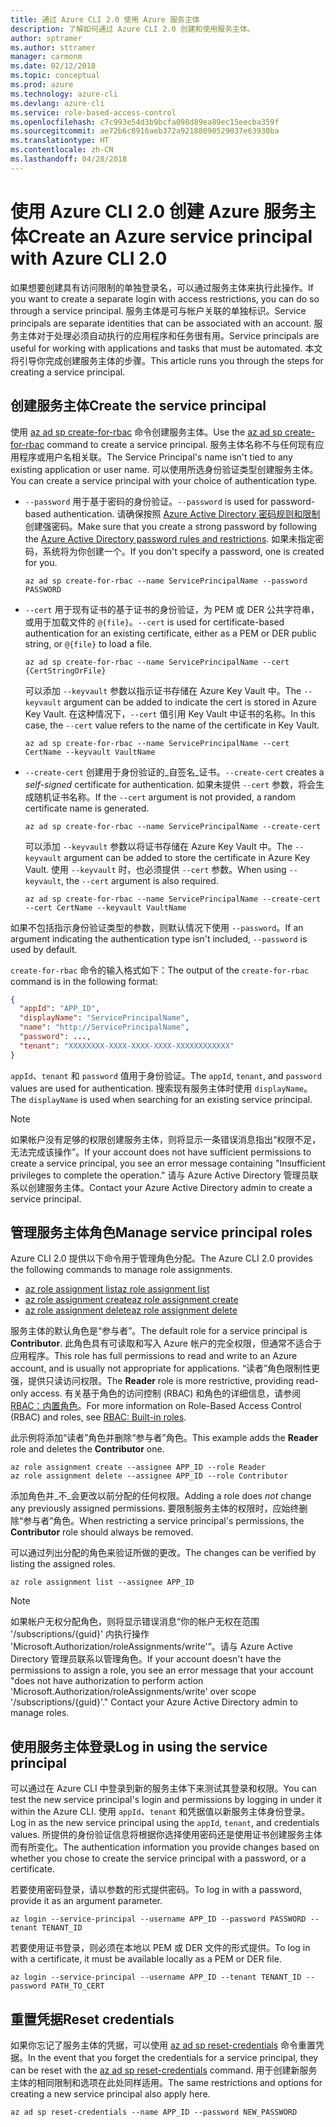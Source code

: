 ```yaml
---
title: 通过 Azure CLI 2.0 使用 Azure 服务主体
description: 了解如何通过 Azure CLI 2.0 创建和使用服务主体。
author: sptramer
ms.author: sttramer
manager: carmonm
ms.date: 02/12/2018
ms.topic: conceptual
ms.prod: azure
ms.technology: azure-cli
ms.devlang: azure-cli
ms.service: role-based-access-control
ms.openlocfilehash: c7c993e54d3b9bcfa098d89ea89ec15eecba359f
ms.sourcegitcommit: ae72b6c8916aeb372a92188090529037e63930ba
ms.translationtype: HT
ms.contentlocale: zh-CN
ms.lasthandoff: 04/28/2018
---
```

# <a name="create-an-azure-service-principal-with-azure-cli-20"></a><span data-ttu-id="a2b17-103">使用 Azure CLI 2.0 创建 Azure 服务主体</span><span class="sxs-lookup"><span data-stu-id="a2b17-103">Create an Azure service principal with Azure CLI 2.0</span></span>

<span data-ttu-id="a2b17-104">如果想要创建具有访问限制的单独登录名，可以通过服务主体来执行此操作。</span><span class="sxs-lookup"><span data-stu-id="a2b17-104">If you want to create a separate login with access restrictions, you can do so through a service principal.</span></span> <span data-ttu-id="a2b17-105">服务主体是可与帐户关联的单独标识。</span><span class="sxs-lookup"><span data-stu-id="a2b17-105">Service principals are separate identities that can be associated with an account.</span></span> <span data-ttu-id="a2b17-106">服务主体对于处理必须自动执行的应用程序和任务很有用。</span><span class="sxs-lookup"><span data-stu-id="a2b17-106">Service principals are useful for working with applications and tasks that must be automated.</span></span> <span data-ttu-id="a2b17-107">本文将引导你完成创建服务主体的步骤。</span><span class="sxs-lookup"><span data-stu-id="a2b17-107">This article runs you through the steps for creating a service principal.</span></span>

## <a name="create-the-service-principal"></a><span data-ttu-id="a2b17-108">创建服务主体</span><span class="sxs-lookup"><span data-stu-id="a2b17-108">Create the service principal</span></span>

<span data-ttu-id="a2b17-109">使用 [az ad sp create-for-rbac](/cli/azure/ad/sp#az-ad-sp-create-for-rbac) 命令创建服务主体。</span><span class="sxs-lookup"><span data-stu-id="a2b17-109">Use the [az ad sp create-for-rbac](/cli/azure/ad/sp#az-ad-sp-create-for-rbac) command to create a service principal.</span></span> <span data-ttu-id="a2b17-110">服务主体名称不与任何现有应用程序或用户名相关联。</span><span class="sxs-lookup"><span data-stu-id="a2b17-110">The Service Principal's name isn't tied to any existing application or user name.</span></span> <span data-ttu-id="a2b17-111">可以使用所选身份验证类型创建服务主体。</span><span class="sxs-lookup"><span data-stu-id="a2b17-111">You can create a service principal with your choice of authentication type.</span></span>

* <span data-ttu-id="a2b17-112">`--password` 用于基于密码的身份验证。</span><span class="sxs-lookup"><span data-stu-id="a2b17-112">`--password` is used for password-based authentication.</span></span> <span data-ttu-id="a2b17-113">请确保按照 [Azure Active Directory 密码规则和限制](/azure/active-directory/active-directory-passwords-policy)创建强密码。</span><span class="sxs-lookup"><span data-stu-id="a2b17-113">Make sure that you create a strong password by following the [Azure Active Directory password rules and restrictions](/azure/active-directory/active-directory-passwords-policy).</span></span> <span data-ttu-id="a2b17-114">如果未指定密码，系统将为你创建一个。</span><span class="sxs-lookup"><span data-stu-id="a2b17-114">If you don't specify a password, one is created for you.</span></span>

  ```azurecli
  az ad sp create-for-rbac --name ServicePrincipalName --password PASSWORD
  ```

* <span data-ttu-id="a2b17-115">`--cert` 用于现有证书的基于证书的身份验证，为 PEM 或 DER 公共字符串，或用于加载文件的 `@{file}`。</span><span class="sxs-lookup"><span data-stu-id="a2b17-115">`--cert` is used for certificate-based authentication for an existing certificate, either as a PEM or DER public string, or `@{file}` to load a file.</span></span>

  ```azurecli
  az ad sp create-for-rbac --name ServicePrincipalName --cert {CertStringOrFile} 
  ```

  <span data-ttu-id="a2b17-116">可以添加 `--keyvault` 参数以指示证书存储在 Azure Key Vault 中。</span><span class="sxs-lookup"><span data-stu-id="a2b17-116">The `--keyvault` argument can be added to indicate the cert is stored in Azure Key Vault.</span></span> <span data-ttu-id="a2b17-117">在这种情况下，`--cert` 值引用 Key Vault 中证书的名称。</span><span class="sxs-lookup"><span data-stu-id="a2b17-117">In this case, the `--cert` value refers to the name of the certificate in Key Vault.</span></span>

  ```azurecli
  az ad sp create-for-rbac --name ServicePrincipalName --cert CertName --keyvault VaultName
  ```

* <span data-ttu-id="a2b17-118">`--create-cert` 创建用于身份验证的_自签名_证书。</span><span class="sxs-lookup"><span data-stu-id="a2b17-118">`--create-cert` creates a _self-signed_ certificate for authentication.</span></span> <span data-ttu-id="a2b17-119">如果未提供 `--cert` 参数，将会生成随机证书名称。</span><span class="sxs-lookup"><span data-stu-id="a2b17-119">If the `--cert` argument is not provided, a random certificate name is generated.</span></span>

  ```azurecli
  az ad sp create-for-rbac --name ServicePrincipalName --create-cert
  ```

  <span data-ttu-id="a2b17-120">可以添加 `--keyvault` 参数以将证书存储在 Azure Key Vault 中。</span><span class="sxs-lookup"><span data-stu-id="a2b17-120">The `--keyvault` argument can be added to store the certificate in Azure Key Vault.</span></span> <span data-ttu-id="a2b17-121">使用 `--keyvault` 时，也必须提供 `--cert` 参数。</span><span class="sxs-lookup"><span data-stu-id="a2b17-121">When using `--keyvault`, the `--cert` argument is also required.</span></span>

  ```azurecli
  az ad sp create-for-rbac --name ServicePrincipalName --create-cert --cert CertName --keyvault VaultName
  ```

<span data-ttu-id="a2b17-122">如果不包括指示身份验证类型的参数，则默认情况下使用 `--password`。</span><span class="sxs-lookup"><span data-stu-id="a2b17-122">If an argument indicating the authentication type isn't included, `--password` is used by default.</span></span>

<span data-ttu-id="a2b17-123">`create-for-rbac` 命令的输入格式如下：</span><span class="sxs-lookup"><span data-stu-id="a2b17-123">The output of the `create-for-rbac` command is in the following format:</span></span>

```json
{
  "appId": "APP_ID",
  "displayName": "ServicePrincipalName",
  "name": "http://ServicePrincipalName",
  "password": ...,
  "tenant": "XXXXXXXX-XXXX-XXXX-XXXX-XXXXXXXXXXXX"
}
```

<span data-ttu-id="a2b17-124">`appId`、`tenant` 和 `password` 值用于身份验证。</span><span class="sxs-lookup"><span data-stu-id="a2b17-124">The `appId`, `tenant`, and `password` values are used for authentication.</span></span> <span data-ttu-id="a2b17-125">搜索现有服务主体时使用 `displayName`。</span><span class="sxs-lookup"><span data-stu-id="a2b17-125">The `displayName` is used when searching for an existing service principal.</span></span>

> [!NOTE]
> <span data-ttu-id="a2b17-126">如果帐户没有足够的权限创建服务主体，则将显示一条错误消息指出“权限不足，无法完成该操作”。</span><span class="sxs-lookup"><span data-stu-id="a2b17-126">If your account does not have sufficient permissions to create a service principal, you see an error message containing "Insufficient privileges to complete the operation."</span></span> <span data-ttu-id="a2b17-127">请与 Azure Active Directory 管理员联系以创建服务主体。</span><span class="sxs-lookup"><span data-stu-id="a2b17-127">Contact your Azure Active Directory admin to create a service principal.</span></span>

## <a name="manage-service-principal-roles"></a><span data-ttu-id="a2b17-128">管理服务主体角色</span><span class="sxs-lookup"><span data-stu-id="a2b17-128">Manage service principal roles</span></span> 

<span data-ttu-id="a2b17-129">Azure CLI 2.0 提供以下命令用于管理角色分配。</span><span class="sxs-lookup"><span data-stu-id="a2b17-129">The Azure CLI 2.0 provides the following commands to manage role assignments.</span></span>

* [<span data-ttu-id="a2b17-130">az role assignment list</span><span class="sxs-lookup"><span data-stu-id="a2b17-130">az role assignment list</span></span>](/cli/azure/role/assignment#az-role-assignment-list)
* [<span data-ttu-id="a2b17-131">az role assignment create</span><span class="sxs-lookup"><span data-stu-id="a2b17-131">az role assignment create</span></span>](/cli/azure/role/assignment#az-role-assignment-create)
* [<span data-ttu-id="a2b17-132">az role assignment delete</span><span class="sxs-lookup"><span data-stu-id="a2b17-132">az role assignment delete</span></span>](/cli/azure/role/assignment#az-role-assignment-delete)

<span data-ttu-id="a2b17-133">服务主体的默认角色是“参与者”。</span><span class="sxs-lookup"><span data-stu-id="a2b17-133">The default role for a service principal is **Contributor**.</span></span> <span data-ttu-id="a2b17-134">此角色具有可读取和写入 Azure 帐户的完全权限，但通常不适合于应用程序。</span><span class="sxs-lookup"><span data-stu-id="a2b17-134">This role has full permissions to read and write to an Azure account, and is usually not appropriate for applications.</span></span> <span data-ttu-id="a2b17-135">“读者”角色限制性更强，提供只读访问权限。</span><span class="sxs-lookup"><span data-stu-id="a2b17-135">The **Reader** role is more restrictive, providing read-only access.</span></span>  <span data-ttu-id="a2b17-136">有关基于角色的访问控制 (RBAC) 和角色的详细信息，请参阅 [RBAC：内置角色](/azure/active-directory/role-based-access-built-in-roles)。</span><span class="sxs-lookup"><span data-stu-id="a2b17-136">For more information on Role-Based Access Control (RBAC) and roles, see [RBAC: Built-in roles](/azure/active-directory/role-based-access-built-in-roles).</span></span>

<span data-ttu-id="a2b17-137">此示例将添加“读者”角色并删除“参与者”角色。</span><span class="sxs-lookup"><span data-stu-id="a2b17-137">This example adds the **Reader** role and deletes the **Contributor** one.</span></span>

```azurecli
az role assignment create --assignee APP_ID --role Reader
az role assignment delete --assignee APP_ID --role Contributor
```

<span data-ttu-id="a2b17-138">添加角色并_不_会更改以前分配的任何权限。</span><span class="sxs-lookup"><span data-stu-id="a2b17-138">Adding a role does _not_ change any previously assigned permissions.</span></span> <span data-ttu-id="a2b17-139">要限制服务主体的权限时，应始终删除“参与者”角色。</span><span class="sxs-lookup"><span data-stu-id="a2b17-139">When restricting a service principal's permissions, the __Contributor__ role should always be removed.</span></span>

<span data-ttu-id="a2b17-140">可以通过列出分配的角色来验证所做的更改。</span><span class="sxs-lookup"><span data-stu-id="a2b17-140">The changes can be verified by listing the assigned roles.</span></span>

```azurecli
az role assignment list --assignee APP_ID
```

> [!NOTE] 
> <span data-ttu-id="a2b17-141">如果帐户无权分配角色，则将显示错误消息“你的帐户无权在范围 '/subscriptions/{guid}' 内执行操作 'Microsoft.Authorization/roleAssignments/write'”。请与 Azure Active Directory 管理员联系以管理角色。</span><span class="sxs-lookup"><span data-stu-id="a2b17-141">If your account doesn't have the permissions to assign a role, you see an error message that your account "does not have authorization to perform action 'Microsoft.Authorization/roleAssignments/write' over scope '/subscriptions/{guid}'." Contact your Azure Active Directory admin to manage roles.</span></span>

## <a name="log-in-using-the-service-principal"></a><span data-ttu-id="a2b17-142">使用服务主体登录</span><span class="sxs-lookup"><span data-stu-id="a2b17-142">Log in using the service principal</span></span>

<span data-ttu-id="a2b17-143">可以通过在 Azure CLI 中登录到新的服务主体下来测试其登录和权限。</span><span class="sxs-lookup"><span data-stu-id="a2b17-143">You can test the new service principal's login and permissions by logging in under it within the Azure CLI.</span></span> <span data-ttu-id="a2b17-144">使用 `appId`、`tenant` 和凭据值以新服务主体身份登录。</span><span class="sxs-lookup"><span data-stu-id="a2b17-144">Log in as the new service principal using the `appId`, `tenant`, and credentials values.</span></span> <span data-ttu-id="a2b17-145">所提供的身份验证信息将根据你选择使用密码还是使用证书创建服务主体而有所变化。</span><span class="sxs-lookup"><span data-stu-id="a2b17-145">The authentication information you provide changes based on whether you chose to create the service principal with a password, or a certificate.</span></span>

<span data-ttu-id="a2b17-146">若要使用密码登录，请以参数的形式提供密码。</span><span class="sxs-lookup"><span data-stu-id="a2b17-146">To log in with a password, provide it as an argument parameter.</span></span>

```azurecli
az login --service-principal --username APP_ID --password PASSWORD --tenant TENANT_ID
```

<span data-ttu-id="a2b17-147">若要使用证书登录，则必须在本地以 PEM 或 DER 文件的形式提供。</span><span class="sxs-lookup"><span data-stu-id="a2b17-147">To log in with a certificate, it must be available locally as a PEM or DER file.</span></span>

```azurecli
az login --service-principal --username APP_ID --tenant TENANT_ID --password PATH_TO_CERT
```
## <a name="reset-credentials"></a><span data-ttu-id="a2b17-148">重置凭据</span><span class="sxs-lookup"><span data-stu-id="a2b17-148">Reset credentials</span></span>

<span data-ttu-id="a2b17-149">如果你忘记了服务主体的凭据，可以使用 [az ad sp reset-credentials](https://docs.microsoft.com/en-us/cli/azure/ad/sp#az-ad-sp-reset-credentials) 命令重置凭据。</span><span class="sxs-lookup"><span data-stu-id="a2b17-149">In the event that you forget the credentials for a service principal, they can be reset with the [az ad sp reset-credentials](https://docs.microsoft.com/en-us/cli/azure/ad/sp#az-ad-sp-reset-credentials) command.</span></span> <span data-ttu-id="a2b17-150">用于创建新服务主体的相同限制和选项在此处同样适用。</span><span class="sxs-lookup"><span data-stu-id="a2b17-150">The same restrictions and options for creating a new service principal also apply here.</span></span>

```azurecli
az ad sp reset-credentials --name APP_ID --password NEW_PASSWORD
```
